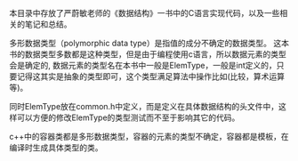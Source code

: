 本目录中存放了严蔚敏老师的《数据结构》一书中的C语言实现代码，以及一些相关的笔记和总结。

多形数据类型（polymorphic data type）是指值的成分不确定的数据类型。
这本书的数据类型多数都是这种类型，但是由于编程使用c语言，所以数据元素的类型会是确定的, 数据元素的类型名在本书中一般是ElemType，一般是int定义的，只要记得这其实是抽象的类型即可，这个类型满足算法中操作比如(比较，算术运算等)。

同时ElemType放在common.h中定义，而是定义在具体数据结构的头文件中，这样可以方便的修改ElemType的类型测试而不至于影响其它的代码。

c++中的容器类都是多形数据类型，容器的元素的类型不确定，容器都是模板，在编译时生成具体类型的类。
